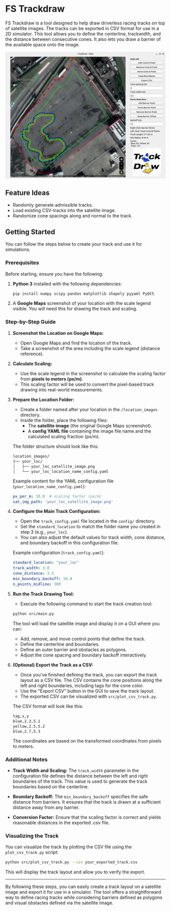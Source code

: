 # FS Trackdraw

FS Trackdraw is a tool designed to help draw driverless racing tracks on 
top of satellite images. The tracks can be exported in CSV format for use in a 2D simulator. 
This tool allows you to define the centerline, trackwidth, and the distance between 
consecutive cones. It also lets you draw a barrier of the available space onto the image.

![GUI Screenshot](gui_img.png)

## Feature Ideas
- Randomly generate admissible tracks.
- Load existing CSV-tracks into the satellite image.
- Randomize cone spacings along and normal to the track.

## Getting Started

You can follow the steps below to create your track and use it for simulations.

### Prerequisites

Before starting, ensure you have the following:

1. **Python 3** installed with the following dependencies:

   ```bash
   pip install numpy scipy pandas matplotlib shapely pyyaml PyQt5
   ```

2. A **Google Maps** screenshot of your location with the scale legend visible. You will need this for drawing the track and scaling.

### Step-by-Step Guide

1. **Screenshot the Location on Google Maps:**
   - Open Google Maps and find the location of the track.
   - Take a screenshot of the area including the scale legend (distance reference).

2. **Calculate Scaling:**
   - Use the scale legend in the screenshot to calculate the scaling factor from **pixels to meters (px/m)**.
   - This scaling factor will be used to convert the pixel-based track drawing into real-world measurements.

3. **Prepare the Location Folder:**
   - Create a folder named after your location in the `/location_images` directory.
   - Inside the folder, place the following files:
     - The **satellite image** (the original Google Maps screenshot).
     - A **config YAML file** containing the image file name and the calculated scaling fraction (px/m).
   
   The folder structure should look like this:
   
   ```
   location_images/
   ├── your_loc/
   │   ├── your_loc_satellite_image.png
   │   └── your_loc_location_name_config.yaml
   ```

   Example content for the YAML configuration file (`your_location_name_config.yaml`):

   ```yaml
   px_per_m: 10.0  # scaling factor (px/m)
   sat_img_path: 'your_loc_satellite_image.png'
   ```

4. **Configure the Main Track Configuration:**
   - Open the `track_config.yaml` file located in the `config/` directory.
   - Set the `standard_location` to match the folder name you created in step 3 (e.g., `your_loc`).
   - You can also adjust the default values for track width, cone distance, and boundary backoff in this configuration file.

   Example configuration (`track_config.yaml`):

   ```yaml
   standard_location: "your_loc"
   track_width: 3.0
   cone_distance: 3.5
   min_boundary_backoff: 10.0
   n_points_midline: 300
   ```

6. **Run the Track Drawing Tool:**
   - Execute the following command to start the track creation tool:

   ```bash
   python src/main.py
   ```

   The tool will load the satellite image and display it on a GUI where you can:
   - Add, remove, and move control points that define the track.
   - Define the centerline and boundaries.
   - Define an outer barrier and obstacles as polygons.
   - Adjust the cone spacing and boundary backoff interactively.

7. **(Optional) Export the Track as a CSV:**
   - Once you've finished defining the track, you can export the track layout as a CSV file. The CSV contains the cone positions along the left and right boundaries, including tags for the cone color.
   - Use the "Export CSV" button in the GUI to save the track layout.
   - The exported CSV can be visualized with `src/plot_csv_track.py`.

   The CSV format will look like this:

   ```csv
   tag,x,y
   blue,2.3,5.1
   yellow,2.5,5.2
   blue,2.7,5.3
   ```

   The coordinates are based on the transformed coordinates from pixels to meters.

### Additional Notes

- **Track Width and Scaling:**
  The `track_width` parameter in the configuration file defines the distance between the left and right boundaries of the track. This value is used to generate the track boundaries based on the centerline.

- **Boundary Backoff:**
  The `min_boundary_backoff` specifies the safe distance from barriers. It ensures that the track is drawn at a sufficient distance away from any barrier.

- **Conversion Factor:**
  Ensure that the scaling factor is correct and yields reasonable distances in the exported .csv file.

### Visualizing the Track

You can visualize the track by plotting the CSV file using the `plot_csv_track.py` script:

```bash
python src/plot_csv_track.py --csv your_exported_track.csv
```

This will display the track layout and allow you to verify the export.

---

By following these steps, you can easily create a track layout on a satellite image and export it for use in a simulator. The tool offers a straightforward way to define racing tracks while considering barriers defined as polygons and visual obstacles defined via the satellite image.